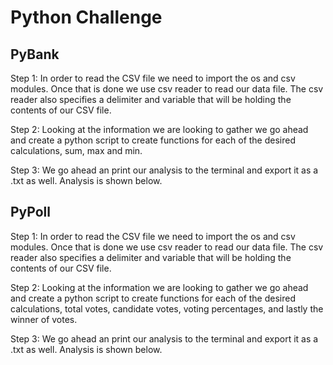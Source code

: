 # Python Challenge

## PyBank

Step 1: In order to read the CSV file we need to import the os and csv modules. Once that is done we use csv reader to read our data file. The csv reader also specifies a delimiter and variable that will be holding the contents of our CSV file.

Step 2: Looking at the information we are looking to gather we go ahead and create a python script to create functions for each of the desired calculations, sum, max and min.

Step 3: We go ahead an print our analysis to the terminal and export it as a .txt as well. Analysis is shown below.


## PyPoll

Step 1: In order to read the CSV file we need to import the os and csv modules. Once that is done we use csv reader to read our data file. The csv reader also specifies a delimiter and variable that will be holding the contents of our CSV file.

Step 2: Looking at the information we are looking to gather we go ahead and create a python script to create functions for each of the desired calculations, total votes, candidate votes, voting percentages, and lastly the winner of votes.

Step 3: We go ahead an print our analysis to the terminal and export it as a .txt as well. Analysis is shown below.